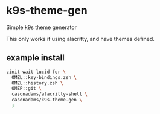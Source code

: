 # k9s-theme-gen

Simple k9s theme generator

This only works if using alacritty, and have themes defined.

## example install

```sh
zinit wait lucid for \
  OMZL::key-bindings.zsh \
  OMZL::history.zsh \
  OMZP::git \
  casonadams/alacritty-shell \
  casonadams/k9s-theme-gen \
  ;
```
